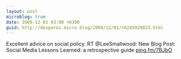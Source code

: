 ```yaml
---
layout: post
microblog: true
date: 2009-12-01 03:00 +0300
guid: http://desparoz.micro.blog/2009/12/01/t6245929823.html
---
```

Excellent advice on social policy. RT @LeeSmallwood: New Blog Post: Social Media Lessons Learned: a retrospective guide [ping.fm/7BJbO](http://ping.fm/7BJbO)
